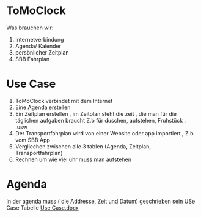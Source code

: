# ToMoClock


  Was brauchen wir:
  1. Internetverbindung
  2. Agenda/ Kalender
  3. persönlicher Zeitplan
  4. SBB Fahrplan


# Use Case
  1.	ToMoClock verbindet mit dem Internet
  2.	Eine Agenda erstellen
  3.	Ein Zeitplan erstellen , im Zeitplan steht die zeit , die man für die täglichen aufgaben braucht
      Z.b für duschen, aufstehen, Fruhstück . .usw
  4.	Der Transportfahrplan wird von einer Website oder app importiert , Z.b vom SBB App
  5.	Vergliechen zwischen alle 3 tablen (Agenda, Zeitplan, Transportfahrplan)
  6.	Rechnen um wie viel uhr muss man aufstehen
  
# Agenda
In der agenda muss ( die Addresse, Zeit und Datum) geschrieben sein
USe Case Tabelle
[Use Case.docx](https://github.com/bfh/ToMoClock/blob/master/Use%20Case.docx)
